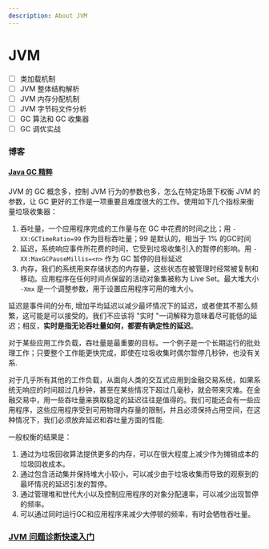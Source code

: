 ```yaml
---
description: About JVM
---
```


# JVM

* [ ] 类加载机制
* [ ] JVM 整体结构解析
* [ ] JVM 内存分配机制
* [ ] JVM 字节码文件分析
* [ ] GC 算法和 GC 收集器
* [ ] GC 调优实战

### 博客

#### [Java GC 精粹](https://mechanical-sympathy.blogspot.com/2013/07/java-garbage-collection-distilled.html)

JVM 的 GC 概念多，控制 JVM 行为的参数也多，怎么在特定场景下权衡 JVM 的参数，让 GC 更好的工作是一项重要且难度很大的工作。使用如下几个指标来衡量垃圾收集器：

1. 吞吐量，一个应用程序完成的工作量与在 GC 中花费的时间之比；用 `-XX:GCTimeRatio=99` 作为目标吞吐量；99 是默认的，相当于 1% 的GC时间
2. 延迟，系统响应事件所花费的时间，它受到垃圾收集引入的暂停的影响。用 `-XX:MaxGCPauseMillis=<n>` 作为 GC  暂停的目标延迟
3. 内存，我们的系统用来存储状态的内存量，这些状态在被管理时经常被复制和移动。应用程序在任何时间点保留的活动对象集被称为 Live Set。最大堆大小 `-Xmx` 是一个调整参数，用于设置应用程序可用的堆大小。

延迟是事件间的分布, 增加平均延迟以减少最坏情况下的延迟，或者使其不那么频繁，这可能是可以接受的。我们不应该将 "实时 "一词解释为意味着尽可能低的延迟；相反，**实时是指无论吞吐量如何，都要有确定性的延迟**。

对于某些应用工作负载，吞吐量是最重要的目标。一个例子是一个长期运行的批处理工作；只要整个工作能更快完成，即使在垃圾收集时偶尔暂停几秒钟，也没有关系.

对于几乎所有其他的工作负载，从面向人类的交互式应用到金融交易系统，如果系统无响应的时间超过几秒钟，甚至在某些情况下超过几毫秒，就会带来灾难。在金融交易中，用一些吞吐量来换取稳定的延迟往往是值得的。我们可能还会有一些应用程序，这些应用程序受到可用物理内存量的限制，并且必须保持占用空间，在这种情况下，我们必须放弃延迟和吞吐量方面的性能.

一般权衡的结果是：

1.  通过为垃圾回收算法提供更多的内存，可以在很大程度上减少作为摊销成本的垃圾回收成本。
2. 通过包含活动集并保持堆大小较小，可以减少由于垃圾收集而导致的观察到的最坏情况的延迟引发的暂停。
3. 通过管理堆和世代大小以及控制应用程序的对象分配速率，可以减少出现暂停的频率。
4. 可以通过同时运行GC和应用程序来减少大停顿的频率，有时会牺牲吞吐量。

### [JVM 问题诊断快速入门](https://gitbook.cn/books/5d2d822f175a450263e945f9/index.html)

### 

